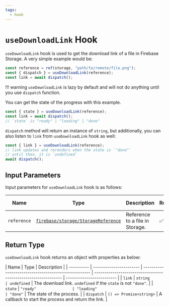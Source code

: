 ```yaml
---
tags:
  - hook
---
```


# `useDownloadLink` Hook

`useDownloadLink` hook is used to get the download link of a file in Firebase Storage. A very simple example would be:

```typescript
const reference = ref(storage, "path/to/remote/file.png");
const { dispatch } = useDownloadLink(reference);
const link = await dispatch();
```

!!! warning
`useDownloadLink` is lazy by default and will not do anything until you use `dispatch` function.

You can get the state of the progress with this example.

```typescript
const { state } = useDownloadLink(reference);
const link = await dispatch();
// `state` is "ready" | "loading" | "done"
```

`dispatch` method will return an instance of `string`, but additionally, you can also listen to `link` from `useDownloadLink` hook as well:

```typescript
const { link } = useDownloadLink(reference);
// link updates and rerenders when the state is `"done"`
// until then, it is `undefined`
await dispatch();
```

## Input Parameters

Input parameters for `useDownloadLink` hook is as follows:

| Name        | Type                                                          | Description                     | Required | Default Value |
| ----------- | ------------------------------------------------------------- | ------------------------------- | -------- | ------------- |
| `reference` | [`firebase/storage/StorageReference`][StorageReferenceRefDoc] | Reference to a file in Storage. | ✅       | -             |

## Return Type

`useDownloadLink` hook returns an object with properties as below:

| Name       | Type                    | Description                                          |
| ---------- | ----------------------- | ---------------------------------------------------- | -------------------------------------------------------------- | ------------------------- |
| `link`     | `string                 | undefined`                                           | The download link. `undefined` if the `state` is not `"done"`. |
| `state`    | `"ready"                | "loading"                                            | "done"`                                                        | The state of the process. |
| `dispatch` | `() => Promise<string>` | A callback to start the process and return the link. |

[StorageReferenceRefDoc]: https://firebase.google.com/docs/reference/js/storage.storagereference
